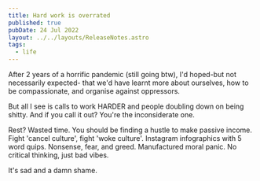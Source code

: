 ```yaml
---
title: Hard work is overrated
published: true
pubDate: 24 Jul 2022
layout: ../../layouts/ReleaseNotes.astro
tags:
  - life
---
```


After 2 years of a horrific pandemic (still going btw), I'd hoped-but not necessarily expected- that we'd have learnt more about ourselves, how to be compassionate, and organise against oppressors.

But all I see is calls to work HARDER and people doubling down on being shitty. And if you call it out? You're the inconsiderate one.

Rest? Wasted time. You should be finding a hustle to make passive income. Fight 'cancel culture', fight 'woke culture'. Instagram infographics with 5 word quips. Nonsense, fear, and greed. Manufactured moral panic. No critical thinking, just bad vibes.

It's sad and a damn shame.